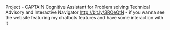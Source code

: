 Project - CAPTAIN
Cognitive Assistant for Problem solving Technical Advisory and Interactive Navigator
http://bit.ly/3ROeQtN - if you wanna see the website featuring my chatbots features and have some interaction with it
